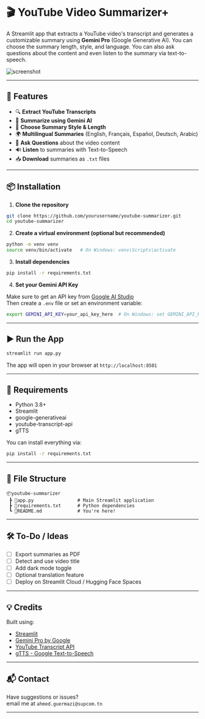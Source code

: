 # 🎬 YouTube Video Summarizer+

A Streamlit app that extracts a YouTube video's transcript and generates a customizable summary using **Gemini Pro** (Google Generative AI). You can choose the summary length, style, and language. You can also ask questions about the content and even listen to the summary via text-to-speech.

![screenshot](https://placehold.co/800x400?text=YouTube+Summarizer+Screenshot)

---

## 🚀 Features

- 🔍 **Extract YouTube Transcripts**
- 📝 **Summarize using Gemini AI**
- 🎯 **Choose Summary Style & Length**
- 🌍 **Multilingual Summaries** (English, Français, Español, Deutsch, Arabic)
- 🧠 **Ask Questions** about the video content
- 🔊 **Listen** to summaries with Text-to-Speech
- 📥 **Download** summaries as `.txt` files

---

## 📦 Installation

1. **Clone the repository**
```bash
git clone https://github.com/yourusername/youtube-summarizer.git
cd youtube-summarizer
```

2. **Create a virtual environment (optional but recommended)**

```bash
python -m venv venv
source venv/bin/activate   # On Windows: venv\Scripts\activate
```

3. **Install dependencies**

```bash
pip install -r requirements.txt
```

4. **Set your Gemini API Key**

Make sure to get an API key from [Google AI Studio](https://makersuite.google.com/app)  
Then create a `.env` file or set an environment variable:

```bash
export GEMINI_API_KEY=your_api_key_here  # On Windows: set GEMINI_API_KEY=your_api_key_here
```

---

## ▶️ Run the App

```bash
streamlit run app.py
```

The app will open in your browser at `http://localhost:8501`

---

## 📄 Requirements

- Python 3.8+
- Streamlit
- google-generativeai
- youtube-transcript-api
- gTTS

You can install everything via:

```bash
pip install -r requirements.txt
```

---

## 📁 File Structure

```
📦youtube-summarizer
 ┣ 📜app.py                # Main Streamlit application
 ┣ 📜requirements.txt      # Python dependencies
 ┗ 📄README.md             # You're here!
```

---

## 🛠 To-Do / Ideas

- [ ] Export summaries as PDF
- [ ] Detect and use video title
- [ ] Add dark mode toggle
- [ ] Optional translation feature
- [ ] Deploy on Streamlit Cloud / Hugging Face Spaces

---

## 💡 Credits

Built using:
- [Streamlit](https://streamlit.io/)
- [Gemini Pro by Google](https://ai.google.dev/)
- [YouTube Transcript API](https://pypi.org/project/youtube-transcript-api/)
- [gTTS - Google Text-to-Speech](https://pypi.org/project/gTTS/)

---

## 📬 Contact

Have suggestions or issues?  
 email me at `ahmed.guermazi@supcom.tn`

---

